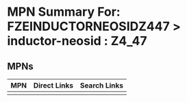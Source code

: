 



# MPN Summary For: FZEINDUCTORNEOSIDZ447 > inductor-neosid : Z4_47

## MPNs
  

|MPN|Direct Links|Search Links|
| :--- | :--- | :--- |
||||
